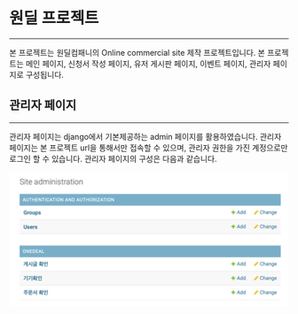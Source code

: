 # 원딜 프로젝트

---
 본 프로젝트는 원딜컴패니의 Online commercial site 제작 프로젝트입니다.
본 프로젝트는 메인 페이지, 신청서 작성 페이지, 유저 게시판 페이지, 이벤트 페이지, 관리자 페이지로 구성됩니다.

## 관리자 페이지

---
관리자 페이지는 django에서 기본제공하는 admin 페이지를 활용하였습니다.
관리자 페이지는 본 프로젝트 url을 통해서만 접속할 수 있으며, 관리자 권한을 가진
계정으로만 로그인 할 수 있습니다. 관리자 페이지의 구성은 다음과 같습니다.

![img.png](img.png)